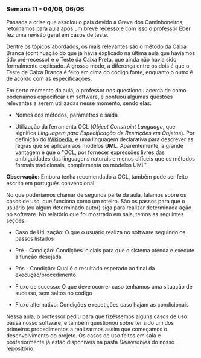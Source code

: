### Semana 11 - 04/06, 06/06

Passada a crise que assolou o país devido a Greve dos Caminhoneiros, retornamos para aula após um breve recesso e com isso o professor Eber fez uma revisão geral em casos de teste.

Dentre os tópicos abordados, os mais relevantes são o método da Caixa Branca (continuação do que já havia explicado na última aula que havíamos tido pré-recesso) e o Teste da Caixa Preta, que ainda não havia sido formalmente explicado. A grosso modo, a diferença entre os dois é que o Teste de Caixa Branca é feito em cima do código fonte, enquanto o outro é de acordo com as especificações.

Em certo momento da aula, o professor nos questionou acerca de como poderíamos especificar um software, e pontuou algumas questões relevantes a serem utilizadas nesse momento, sendo elas:

   * Nomes dos métodos, parâmetros e saída

   * Utilização da ferramenta OCL (*Object Constraint Language*, que significa *Linguagem para Especificação de Restrições em Objetos*). Por definição do [Wikipedia](https://pt.wikipedia.org/wiki/OCL), é uma linguagem declarativa para descrever as regras que se aplicam aos modelos **UML**. Aparentemente, a grande vantagem é que o "OCL, por fornecer expressões livres das ambiguidades das linguagens naturais e menos difíceis que os métodos formais tradicionais, complementa os modelos UML".

**Observação:** Embora tenha recomendado a OCL, também pode ser feito escrito em português convencional.

No que poderíamos chamar de segunda parte da aula, falamos sobre os casos de uso, que funciona como um roteiro. São os passos para que o usuário (ou algum determinado autor) siga para realizar determinada ação no software. No relatório que foi mostrado em sala, temos as seguintes seções:

   * Caso de Utilização: O que o usuário realiza no software seguindo os passos listados

   * Pré - Condição: Condições iniciais para que o sistema atenda e execute a função desejada

   * Pós - Condição: Qual é o resultado esperado ao final da execução/procedimento

   * Fluxo de sucesso: O que deve ocorrer caso tenhamos uma situação de sucesso, sem saltos no código

   * Fluxo alternativo: Condições e repetições caso hajam as condicionais
 
 Nessa aula, o professor pediu para que fizéssemos alguns casos de uso passa nosso software, e também questionou sobre ter sido um dos primeiros procedimentos a realizarmos assim que começamos o desenvolvimento do projeto. Os casos de uso feitos em sala e posteriormente já estão disponíveis na pasta *Deliverables* do nosso repositório. 